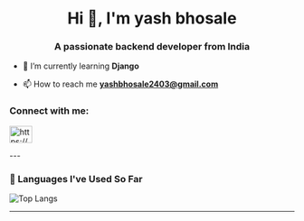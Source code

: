 <h1 align="center">Hi 👋, I'm yash bhosale</h1>
<h3 align="center">A passionate backend developer from India</h3>

- 🌱 I’m currently learning **Django**

- 📫 How to reach me **yashbhosale2403@gmail.com**

<h3 align="left">Connect with me:</h3>
<p align="left">
<a href="https://linkedin.com/in/https://www.linkedin.com/in/yashq/" target="blank"><img align="center" src="https://raw.githubusercontent.com/rahuldkjain/github-profile-readme-generator/master/src/images/icons/Social/linked-in-alt.svg" alt="https://www.linkedin.com/in/yashq/" height="30" width="40" /></a>
</p>
---

### 🧠 Languages I've Used So Far

![Top Langs](https://github-readme-stats.vercel.app/api/top-langs/?username=yashbhosale2403&layout=compact&langs_count=10&theme=radical)

---
